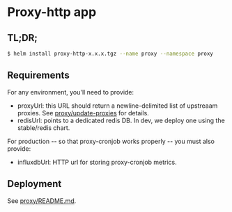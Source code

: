 # Proxy-http app

## TL;DR;

```bash
$ helm install proxy-http-x.x.x.tgz --name proxy --namespace proxy
```

## Requirements

For any environment, you'll need to provide:

* proxyUrl: this URL should return a newline-delimited
  list of upstreaam proxies. See [proxy/update-proxies](https://github.com/clearbit/proxy/blob/master/update-proxies) for details.
* redisUrl: points to a dedicated redis DB. In dev, we deploy one
  using the stable/redis chart.

For production -- so that proxy-cronjob works properly -- you must
also provide:

* influxdbUrl: HTTP url for storing proxy-cronjob metrics.


## Deployment

See [proxy/README.md](https://github.com/clearbit/proxy/blob/master/README.md).
